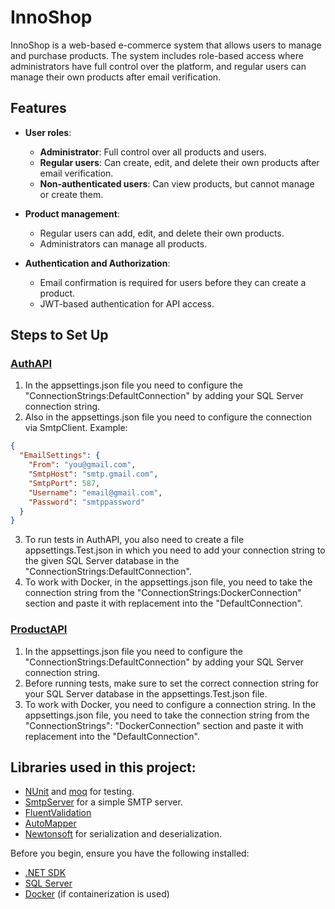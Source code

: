 # InnoShop

InnoShop is a web-based e-commerce system that allows users to manage and purchase products. The system includes role-based access where administrators have full control over the platform, and regular users can manage their own products after email verification.

## Features

- **User roles**:
  - **Administrator**: Full control over all products and users.
  - **Regular users**: Can create, edit, and delete their own products after email verification.
  - **Non-authenticated users**: Can view products, but cannot manage or create them.

- **Product management**:
  - Regular users can add, edit, and delete their own products.
  - Administrators can manage all products.

- **Authentication and Authorization**:
  - Email confirmation is required for users before they can create a product.
  - JWT-based authentication for API access.

## Steps to Set Up

### [AuthAPI](InnoShop.Services.AuthAPI) 
1) In the appsettings.json file you need to configure the "ConnectionStrings:DefaultConnection" by adding your SQL Server connection string.
2) Also in the appsettings.json file you need to configure the connection via SmtpClient.
Example: 
```json
{
  "EmailSettings": {
    "From": "you@gmail.com",
    "SmtpHost": "smtp.gmail.com",
    "SmtpPort": 587,
    "Username": "email@gmail.com",
    "Password": "smtppassword"
  }
}
```

3) To run tests in AuthAPI, you also need to create a file appsettings.Test.json in which you need to add your connection string to the given SQL Server database in the "ConnectionStrings:DefaultConnection".
4) To work with Docker, in the appsettings.json file, you need to take the connection string from the "ConnectionStrings:DockerConnection" section and paste it with replacement into the "DefaultConnection".

### [ProductAPI](InnoShop.Services.ProductAPI) 
1) In the appsettings.json file you need to configure the "ConnectionStrings:DefaultConnection" by adding your SQL Server connection string.
2) Before running tests, make sure to set the correct connection string for your SQL Server database in the appsettings.Test.json file.
3) To work with Docker, you need to configure a connection string. In the appsettings.json file, you need to take the connection string from the "ConnectionStrings": "DockerConnection" section and paste it with replacement into the "DefaultConnection".


## Libraries used in this project:

- [NUnit](https://github.com/nunit/nunit) and [moq](https://github.com/devlooped/moq) for testing.
- [SmtpServer](https://blog.elmah.io/how-to-send-emails-from-csharp-net-the-definitive-tutorial/) for a simple SMTP server.
- [FluentValidation](https://docs.fluentvalidation.net/en/latest/)
- [AutoMapper](https://docs.automapper.org/en/stable/Getting-started.html)
- [Newtonsoft](https://www.newtonsoft.com/json) for serialization and deserialization.


Before you begin, ensure you have the following installed:

- [.NET SDK](https://dotnet.microsoft.com/download)
- [SQL Server](https://www.microsoft.com/en-us/sql-server/sql-server-downloads)
- [Docker](https://www.docker.com/) (if containerization is used)

